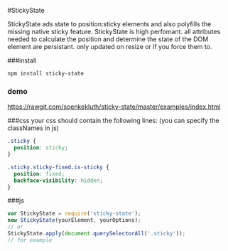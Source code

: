 #StickyState

StickyState ads state to position:sticky elements and also polyfills the missing native sticky feature.
StickyState is high perfomant. all attributes needed to calculate the position and determine the state of the DOM element are persistant. only updated on resize or if you force them to.

###install
```
npm install sticky-state
```
### demo
https://rawgit.com/soenkekluth/sticky-state/master/examples/index.html

###css
your css should contain the following lines: 
(you can specify the classNames in js)
```css
.sticky {
  position: sticky;
}

.sticky.sticky-fixed.is-sticky {
  position: fixed;
  backface-visibility: hidden;
}
```

###js
```javascript
var StickyState = require('sticky-state');
new StickyState(yourElement, yourOptions);
// or
StickyState.apply(document.querySelectorAll('.sticky'));
// for example
```

